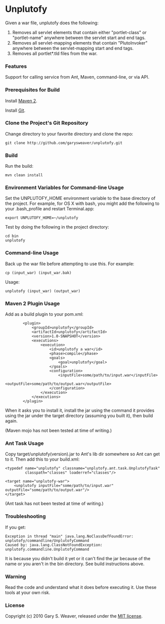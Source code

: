 Unplutofy
=========

Given a war file, unplutofy does the following:

1. Removes all servlet elements that contain either "portlet-class" or "portlet-name" anywhere between the servlet start and end tags.
2. Removes all servlet-mapping elements that contain "PlutoInvoker" anywhere between the servlet-mapping start and end tags.
3. Removes all portlet*.tld files from the war.

### Features

Support for calling service from Ant, Maven, command-line, or via API.

### Prerequisites for Build

Install [Maven 2][m2].

Install [Git][git].

### Clone the Project's Git Repository

Change directory to your favorite directory and clone the repo:

    git clone http://github.com/garysweaver/unplutofy.git

### Build

Run the build:

    mvn clean install

### Environment Variables for Command-line Usage

Set the UNPLUTOFY_HOME environment variable to the base directory of the project. For example, for OS X with bash, you might add the following to your .bash_profile and restart Terminal.app:

    export UNPLUTOFY_HOME=~/unplutofy

Test by doing the following in the project directory:

    cd bin
    unplutofy

### Command-line Usage

Back up the war file before attempting to use this. For example:

    cp (input_war) (input_war.bak)
    
Usage:

    unplutofy (input_war) (output_war)

### Maven 2 Plugin Usage

Add as a build plugin to your pom.xml:

            <plugin>
                <groupId>unplutofy</groupId>
                <artifactId>unplutofy</artifactId>
                <version>1.0-SNAPSHOT</version>
                <executions>
                    <execution>
                        <id>unplutofy a war</id>
                        <phase>compile</phase>
                        <goals>
                            <goal>unplutofy</goal>
                        </goals>
                        <configuration>
                            <inputFile>some/path/to/input.war</inputFile>
                            <outputFile>some/path/to/output.war</outputFile>
                        </configuration>
                    </execution>
                </executions> 
            </plugin>

When it asks you to install it, install the jar using the command it provides using the jar under the target directory (assuming you built it), then build again.

(Maven mojo has not been tested at time of writing.)

### Ant Task Usage

Copy target/unplutofy(version).jar to Ant's lib dir somewhere so Ant can get to it. Then add this to your build.xml:

    <typedef name="unplutofy" classname="unplutofy.ant.task.UnplutofyTask"
             classpath="classes" loaderref="classes"/>
    
    <target name="unplutofy-war">
        <unplutofy inputFile="some/path/to/input.war" outputFile="some/path/to/output.war"/>
    </target>
    
(Ant task has not been tested at time of writing.)
    
### Troubleshooting

If you get:

    Exception in thread "main" java.lang.NoClassDefFoundError: unplutofy/commandline/UnplutofyCommand
    Caused by: java.lang.ClassNotFoundException: unplutofy.commandline.UnplutofyCommand

It is because you didn't build it yet or it can't find the jar because of the name or you aren't in the bin directory. See build instructions above.

### Warning

Read the code and understand what it does before executing it. Use these tools at your own risk.

### License

Copyright (c) 2010 Gary S. Weaver, released under the [MIT license][lic].


[lic]: http://github.com/garysweaver/unplutofy/blob/master/LICENSE
[git]: http://git-scm.com/
[m2]: http://maven.apache.org/
